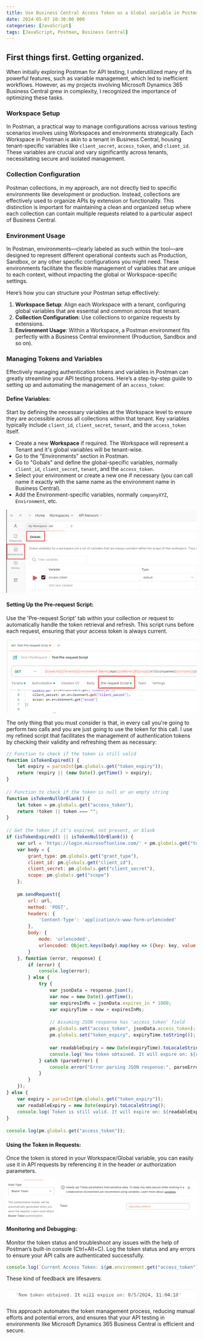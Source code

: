```yaml
---
title: Use Business Central Access Token as a Global variable in Postman
date: 2024-05-07 10:30:00 000
categories: [JavaScript]
tags: [JavaScript, Postman, Business Central]
---
```


## First things first. Getting organized.

When initially exploring Postman for API testing, I underutilized many of its powerful features, such as variable management, which led to inefficient workflows. However, as my projects involving Microsoft Dynamics 365 Business Central grew in complexity, I recognized the importance of optimizing these tasks.

### Workspace Setup

In Postman, a practical way to manage configurations across various testing scenarios involves using Workspaces and environments strategically. Each Workspace in Postman is akin to a tenant in Business Central, housing tenant-specific variables like `client_secret`, `access_token`, and `client_id`. These variables are crucial and vary significantly across tenants, necessitating secure and isolated management.

### Collection Configuration

Postman collections, in my approach, are not directly tied to specific environments like development or production. Instead, collections are effectively used to organize APIs by extension or functionality. This distinction is important for maintaining a clean and organized setup where each collection can contain multiple requests related to a particular aspect of Business Central.

### Environment Usage

In Postman, environments—clearly labeled as such within the tool—are designed to represent different operational contexts such as Production, Sandbox, or any other specific configurations you might need. These environments facilitate the flexible management of variables that are unique to each context, without impacting the global or Workspace-specific settings.

Here’s how you can structure your Postman setup effectively:

1. **Workspace Setup**: Align each Workspace with a tenant, configuring global variables that are essential and common across that tenant.
2. **Collection Configuration**: Use collections to organize requests by extensions.
3. **Environment Usage**: Within a Workspace, a Postman environment fits perfectly with a Business Central environment (Production, Sandbox and so on).

### Managing Tokens and Variables

Effectively managing authentication tokens and variables in Postman can greatly streamline your API testing process. Here’s a step-by-step guide to setting up and automating the management of an `access_token`:

#### **Define Variables:**

Start by defining the necessary variables at the Workspace level to ensure they are accessible across all collections within that tenant. Key variables typically include `client_id`, `client_secret`, `tenant`, and the `access_token` itself.

* Create a new **Workspace** if required. The Workspace will represent a Tenant and it's global variables will be tenant-wise.
* Go to the "Environments" section in Postman.
* Go to "Gobals" and define the global-specific variables, normally `client_id`, `client_secret`, `tenant`, and the `access_token`.
* Select your environment or create a new one if necessary (you can call name it exactly with the same name as the environment name in Business Central).
* Add the Environment-specific variables, normally `companyXYZ`, `Environment`, etc.

![Defining access_token within the Workspace](/images/2024-03-02_12-02-51.jpg)

#### **Setting Up the Pre-request Script:**

Use the 'Pre-request Script' tab within your collection or request to automatically handle the token retrieval and refresh. This script runs before each request, ensuring that your access token is always current.

![test img description here!!](/images/2024-03-02_15-52-40.jpg)

The only thing that you must consider is that, in every call you're going to perform two calls and you are just going to use the token for this call. I use my refined script that facilitates the management of authentication tokens by checking their validity and refreshing them as necessary:

```javascript
// Function to check if the token is still valid
function isTokenExpired() {
    let expiry = parseInt(pm.globals.get("token_expiry"));
    return !expiry || (new Date().getTime() > expiry);
}

// Function to check if the token is null or an empty string
function isTokenNullOrBlank() {
    let token = pm.globals.get("access_token");
    return !token || token === "";
}

// Get the token if it's expired, not present, or blank
if (isTokenExpired() || isTokenNullOrBlank()) {
    var url = 'https://login.microsoftonline.com/' + pm.globals.get("tenant") + '/oauth2/v2.0/token';
    var body = {
        grant_type: pm.globals.get("grant_type"),
        client_id: pm.globals.get("client_id"),
        client_secret: pm.globals.get("client_secret"),
        scope: pm.globals.get("scope")
    };

    pm.sendRequest({
        url: url,
        method: 'POST',
        headers: {
            'Content-Type': 'application/x-www-form-urlencoded'
        },
        body: {
            mode: 'urlencoded',
            urlencoded: Object.keys(body).map(key => ({key: key, value: body[key].toString()}))
        }
    }, function (error, response) {
        if (error) {
            console.log(error);
        } else {
            try {
                var jsonData = response.json();
                var now = new Date().getTime();
                var expiresInMs = jsonData.expires_in * 1000;
                var expiryTime = now + expiresInMs;

                // Assuming JSON response has 'access_token' field
                pm.globals.set("access_token", jsonData.access_token);
                pm.globals.set("token_expiry", expiryTime.toString());

                var readableExpiry = new Date(expiryTime).toLocaleString();
                console.log(`New token obtained. It will expire on: ${readableExpiry}`);
            } catch (parseError) {
                console.error("Error parsing JSON response:", parseError);
            }
        }
    });
} else {
    var expiry = parseInt(pm.globals.get("token_expiry"));
    var readableExpiry = new Date(expiry).toLocaleString();
    console.log(`Token is still valid. It will expire on: ${readableExpiry}`);
}

console.log(pm.globals.get("access_token"));
```

#### **Using the Token in Requests:**

Once the token is stored in your Workspace/Global variable, you can easily use it in API requests by referencing it in the header or authorization parameters.

![BearerToken](/images/202403//BearerToken_link.png)

#### **Monitoring and Debugging:**

Monitor the token status and troubleshoot any issues with the help of Postman’s built-in console (Ctrl+Alt+C). Log the token status and any errors to ensure your API calls are authenticated successfully.

```javascript
console.log(`Current Access Token: ${pm.environment.get("access_token")}`);
```
These kind of feedback are lifesavers:

![ConsoleLogToken](/images/202403//ConsoleLogToken.png)

This approach automates the token management process, reducing manual efforts and potential errors, and ensures that your API testing in environments like Microsoft Dynamics 365 Business Central is efficient and secure.